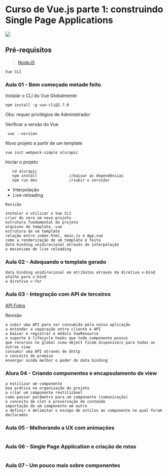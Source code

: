 # Curso de Vue.js parte 1: construindo Single Page Applications
![](http://www.alura.com.br/assets/api/share/curso-vue-parte1.png)
## Pré-requisitos
> [NodeJS](https://nodejs.org/)
```
Vue CLI
```
### Aula 01 - Bem começado metade feito
Instalar o CLI do Vue Globalmente
```
npm install -g vue-cli@2.7.0
```
Obs: requer privilégios de Administrador

Verificar a versão do Vue
```
 vue --version
```
Novo projeto a partir de um template
```
vue init webpack-simple alurapic
```

Iniciar o projeto
```
   cd alurapic
   npm install              //baixar as dependências
   npm run dev              //subir o servidor
```
- Interpolação
- Live-reloading

`` Revisão ``
```
instalar e utilizar o Vue CLI
criar do zero um novo projeto
estrutura fundamental do projeto
arquivos de template .vue
estrutura de um template
relação entre index.html, main.js e App.vue
como a renderização de um template é feita
data binding unidirecional através de interpolação
o mecanismo de live reloading
```


### Aula 02 - Adequando o template gerado

```
data binding unidirecional em atributos através da diretiva v-bind
atalho para v-bind
a diretiva v-for
```

### Aula 03 - Integração com API de terceiros
[API Fotos](https://s3.amazonaws.com/caelum-online-public/vue/api.zip)

Revisão
```
a subir uma API para ser consumida pela nossa aplicação
a entender a separação entre cliente e API
a baixar e registrar o módulo VueResource
o suporte à lifecycle hooks que todo componente possui
que recursos no global view object ficam disponíveis para todas as outras view
consumir uma API através de $http
o conceito de promise
enxergar ainda melhor o poder do data binding
```

### Alura 04 - Criando componentes e encapsulamento de view

```
a estilizar um componente
boa prática na organização do projeto
a criar um componente reutilizável
como passar parâmetro para um componente (comunicação)
o conceito de slot e preservação de conteúdo
importação de um componente em outro
a definir e delimitar o escopo de estilos ao componente no qual foram declarados
```

### Aula 05 - Melhorando a UX com animações

```

```

### Aula 06 - Single Page Application e criação de rotas

```

```

### Aula 07 - Um pouco mais sobre componentes

```

```

